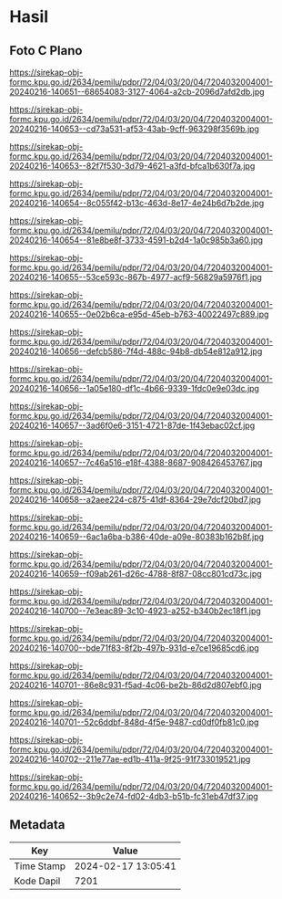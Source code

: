 # Hasil

## Foto C Plano

https://sirekap-obj-formc.kpu.go.id/2634/pemilu/pdpr/72/04/03/20/04/7204032004001-20240216-140651--68654083-3127-4064-a2cb-2096d7afd2db.jpg

https://sirekap-obj-formc.kpu.go.id/2634/pemilu/pdpr/72/04/03/20/04/7204032004001-20240216-140653--cd73a531-af53-43ab-9cff-963298f3569b.jpg

https://sirekap-obj-formc.kpu.go.id/2634/pemilu/pdpr/72/04/03/20/04/7204032004001-20240216-140653--82f7f530-3d79-4621-a3fd-bfca1b630f7a.jpg

https://sirekap-obj-formc.kpu.go.id/2634/pemilu/pdpr/72/04/03/20/04/7204032004001-20240216-140654--8c055f42-b13c-463d-8e17-4e24b6d7b2de.jpg

https://sirekap-obj-formc.kpu.go.id/2634/pemilu/pdpr/72/04/03/20/04/7204032004001-20240216-140654--81e8be8f-3733-4591-b2d4-1a0c985b3a60.jpg

https://sirekap-obj-formc.kpu.go.id/2634/pemilu/pdpr/72/04/03/20/04/7204032004001-20240216-140655--53ce593c-867b-4977-acf9-56829a5976f1.jpg

https://sirekap-obj-formc.kpu.go.id/2634/pemilu/pdpr/72/04/03/20/04/7204032004001-20240216-140655--0e02b6ca-e95d-45eb-b763-40022497c889.jpg

https://sirekap-obj-formc.kpu.go.id/2634/pemilu/pdpr/72/04/03/20/04/7204032004001-20240216-140656--defcb586-7f4d-488c-94b8-db54e812a912.jpg

https://sirekap-obj-formc.kpu.go.id/2634/pemilu/pdpr/72/04/03/20/04/7204032004001-20240216-140656--1a05e180-df1c-4b66-9339-1fdc0e9e03dc.jpg

https://sirekap-obj-formc.kpu.go.id/2634/pemilu/pdpr/72/04/03/20/04/7204032004001-20240216-140657--3ad6f0e6-3151-4721-87de-1f43ebac02cf.jpg

https://sirekap-obj-formc.kpu.go.id/2634/pemilu/pdpr/72/04/03/20/04/7204032004001-20240216-140657--7c46a516-e18f-4388-8687-908426453767.jpg

https://sirekap-obj-formc.kpu.go.id/2634/pemilu/pdpr/72/04/03/20/04/7204032004001-20240216-140658--a2aee224-c875-41df-8364-29e7dcf20bd7.jpg

https://sirekap-obj-formc.kpu.go.id/2634/pemilu/pdpr/72/04/03/20/04/7204032004001-20240216-140659--6ac1a6ba-b386-40de-a09e-80383b162b8f.jpg

https://sirekap-obj-formc.kpu.go.id/2634/pemilu/pdpr/72/04/03/20/04/7204032004001-20240216-140659--f09ab261-d26c-4788-8f87-08cc801cd73c.jpg

https://sirekap-obj-formc.kpu.go.id/2634/pemilu/pdpr/72/04/03/20/04/7204032004001-20240216-140700--7e3eac89-3c10-4923-a252-b340b2ec18f1.jpg

https://sirekap-obj-formc.kpu.go.id/2634/pemilu/pdpr/72/04/03/20/04/7204032004001-20240216-140700--bde71f83-8f2b-497b-931d-e7ce19685cd6.jpg

https://sirekap-obj-formc.kpu.go.id/2634/pemilu/pdpr/72/04/03/20/04/7204032004001-20240216-140701--86e8c931-f5ad-4c06-be2b-86d2d807ebf0.jpg

https://sirekap-obj-formc.kpu.go.id/2634/pemilu/pdpr/72/04/03/20/04/7204032004001-20240216-140701--52c6ddbf-848d-4f5e-9487-cd0df0fb81c0.jpg

https://sirekap-obj-formc.kpu.go.id/2634/pemilu/pdpr/72/04/03/20/04/7204032004001-20240216-140702--211e77ae-ed1b-411a-9f25-91f733019521.jpg

https://sirekap-obj-formc.kpu.go.id/2634/pemilu/pdpr/72/04/03/20/04/7204032004001-20240216-140652--3b9c2e74-fd02-4db3-b51b-fc31eb47df37.jpg


## Metadata

| Key        | Value               |
| ---------- | ------------------- |
| Time Stamp | 2024-02-17 13:05:41 |
| Kode Dapil | 7201                |



